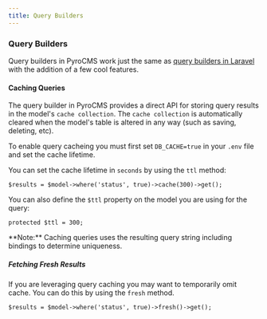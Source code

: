 ```yaml
---
title: Query Builders
---
```


### Query Builders

Query builders in PyroCMS work just the same as [query builders in Laravel](https://laravel.com/docs/5.3/queries) with the addition of a few cool features.

#### Caching Queries

The query builder in PyroCMS provides a direct API for storing query results in the model's `cache collection`. The `cache collection` is automatically cleared when the model's table is altered in any way (such as saving, deleting, etc).

To enable query cacheing you must first set `DB_CACHE=true` in your `.env` file and set the cache lifetime.

You can set the cache lifetime in `seconds` by using the `ttl` method:

    $results = $model->where('status', true)->cache(300)->get();

You can also define the `$ttl` property on the model you are using for the query:

    protected $ttl = 300;

<div class="alert alert-info">**Note:** Caching queries uses the resulting query string including bindings to determine uniqueness.</div>

##### Fetching Fresh Results

If you are leveraging query caching you may want to temporarily omit cache. You can do this by using the `fresh` method.

    $results = $model->where('status', true)->fresh()->get();
